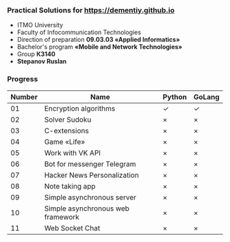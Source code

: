 ### Practical Solutions for https://dementiy.github.io
* ITMO University
* Faculty of Infocommunication Technologies
* Direction of preparation **09.03.03 «Applied Informatics»**
* Bachelor's program **«Mobile and Network Technologies»**
* Group **К3140**
* **Stepanov Ruslan**

### Progress 

| Number | Name | Python | GoLang |
| ------ | ------ | ------ | ------ |
| 01 | Encryption algorithms | ✓ | ✓|
| 02 | Solver Sudoku | × | × |
| 03 | C-extensions | × | × |
| 04 | Game «Life» | × | × |
| 05 | Work with VK API | × | × |
| 06 | Bot for messenger Telegram | × | × |
| 07 | Hacker News Personalization | × | × |
| 08 | Note taking app | × | × |
| 09 | Simple asynchronous server | × | × |
| 10 | Simple asynchronous web framework | × | × |
| 11 | Web Socket Chat | × | × |
